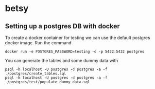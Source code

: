 # betsy
## Setting up a postgres DB with docker
To create a docker container for testing we can use the default postgres docker image. Run the command
```
docker run -e POSTGRES_PASSWORD=testing -d -p 5432:5432 postgres 
```

You can generate the tables and some dummy data with
```
psql -h localhost -U postgres -d postgres -a -f ./postgres/create_tables.sql
psql -h localhost -U postgres -d postgres -a -f ./postgres/test/populate_dummy_data.sql
```